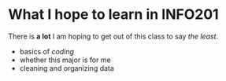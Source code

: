 # What I hope to learn in INFO201

There is **a lot** I am hoping to get out of this class to say *the least*.

- basics of *coding*
- whether this major is for me
- cleaning and organizing data